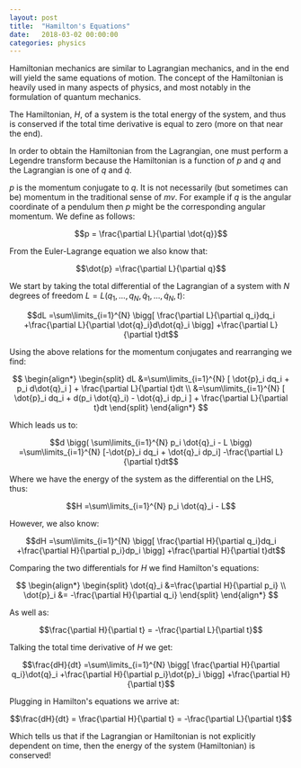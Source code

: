```yaml
---
layout: post
title:  "Hamilton's Equations"
date:   2018-03-02 00:00:00
categories: physics
---
```


Hamiltonian mechanics are similar to Lagrangian mechanics, and in the end will yield the same equations of motion. The concept of the Hamiltonian is heavily used in many aspects of physics, and most notably in the formulation of quantum mechanics.

The Hamiltonian, $H$, of a system is the total energy of the system, and thus is conserved if the total time derivative is equal to zero (more on that near the end).

In order to obtain the Hamiltonian from the Lagrangian, one must perform a Legendre transform because the Hamiltonian is a function of $p$ and $q$ and the Lagrangian is one of $q$ and $\dot{q}$.

$p$ is the momentum conjugate to $q$. It is not necessarily (but sometimes can be) momentum in the traditional sense of $mv$. For example if $q$ is the angular coordinate of a pendulum then $p$ might be the corresponding angular momentum. We define as follows:

$$p = \frac{\partial L}{\partial \dot{q}}$$

From the Euler-Lagrange equation we also know that:

$$\dot{p} =\frac{\partial L}{\partial q}$$

We start by taking the total differential of the Lagrangian of a system with $N$ degrees of freedom $L = L(q_1, ..., q_N, \dot{q}_1, ..., \dot{q}_N, t)$:

$$dL =\sum\limits_{i=1}^{N} \bigg[ \frac{\partial L}{\partial q_i}dq_i +\frac{\partial L}{\partial \dot{q}_i}d\dot{q}_i \bigg] +\frac{\partial L}{\partial t}dt$$

Using the above relations for the momentum conjugates and rearranging we find:

$$
\begin{align*}
\begin{split}
	dL &=\sum\limits_{i=1}^{N} [ \dot{p}_i dq_i + p_i d\dot{q}_i ] + \frac{\partial L}{\partial t}dt \\
	&=\sum\limits_{i=1}^{N} [ \dot{p}_i dq_i + d(p_i \dot{q}_i) - \dot{q}_i dp_i ] + \frac{\partial L}{\partial t}dt
\end{split}
\end{align*}
$$

Which leads us to:

$$d \bigg( \sum\limits_{i=1}^{N} p_i \dot{q}_i - L \bigg) =\sum\limits_{i=1}^{N} [-\dot{p}_i dq_i + \dot{q}_i dp_i] -\frac{\partial L}{\partial t}dt$$

Where we have the energy of the system as the differential on the LHS, thus:

$$H =\sum\limits_{i=1}^{N} p_i \dot{q}_i - L$$

However, we also know:

$$dH =\sum\limits_{i=1}^{N} \bigg[ \frac{\partial H}{\partial q_i}dq_i +\frac{\partial H}{\partial p_i}dp_i \bigg] +\frac{\partial H}{\partial t}dt$$

Comparing the two differentials for $H$ we find Hamilton's equations:

$$
\begin{align*}
\begin{split}
	\dot{q}_i &=\frac{\partial H}{\partial p_i} \\
	\dot{p}_i &= -\frac{\partial H}{\partial q_i}
\end{split}
\end{align*}
$$

As well as:

$$\frac{\partial H}{\partial t} = -\frac{\partial L}{\partial t}$$

Talking the total time derivative of $H$ we get:

$$\frac{dH}{dt} =\sum\limits_{i=1}^{N} \bigg[ \frac{\partial H}{\partial q_i}\dot{q}_i +\frac{\partial H}{\partial p_i}\dot{p}_i \bigg] +\frac{\partial H}{\partial t}$$

Plugging in Hamilton's equations we arrive at:

$$\frac{dH}{dt} = \frac{\partial H}{\partial t} = -\frac{\partial L}{\partial t}$$

Which tells us that if the Lagrangian or Hamiltonian is not explicitly dependent on time, then the energy of the system (Hamiltonian) is conserved!
